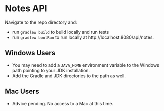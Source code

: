 # Notes API

Navigate to the repo directory and:
- run `gradlew build` to build locally and run tests
- run `gradlew bootRun` to run locally at http://localhost:8080/api/notes.

## Windows Users

- You may need to add a `JAVA_HOME` environment variable to the Windows path pointing to your JDK installation.
- Add the Gradle and JDK directories to the path as well.

## Mac Users

- Advice pending. No access to a Mac at this time.